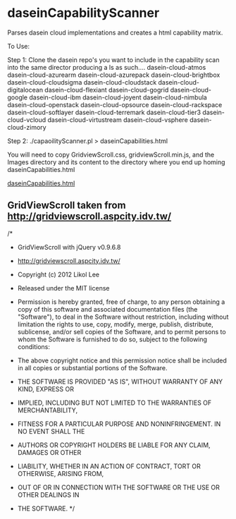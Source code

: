 # daseinCapabilityScanner
Parses dasein cloud implementations and creates a html capability matrix.

To Use:

Step 1:
Clone the dasein repo's you want to include in the capability scan into the same director producing a ls as such....
  dasein-cloud-atmos
  dasein-cloud-azurearm
  dasein-cloud-azurepack
  dasein-cloud-brightbox
  dasein-cloud-cloudsigma
  dasein-cloud-cloudstack
  dasein-cloud-digitalocean
  dasein-cloud-flexiant
  dasein-cloud-gogrid
  dasein-cloud-google
  dasein-cloud-ibm
  dasein-cloud-joyent
  dasein-cloud-nimbula
  dasein-cloud-openstack
  dasein-cloud-opsource
  dasein-cloud-rackspace
  dasein-cloud-softlayer
  dasein-cloud-terremark
  dasein-cloud-tier3
  dasein-cloud-vcloud
  dasein-cloud-virtustream
  dasein-cloud-vsphere
  dasein-cloud-zimory

Step 2:
./capaoilityScanner.pl > daseinCapabilities.html

You will need to copy GridviewScroll.css, gridviewScroll.min.js, and the Images directory and its content to the directory where you end up homing daseinCapabilities.html


<A HREF="daseinCapabilities.html">daseinCapabilities.html</A>

GridViewScroll taken from http://gridviewscroll.aspcity.idv.tw/
---------------------------------------------------------------
/*
 * GridViewScroll with jQuery v0.9.6.8
 * http://gridviewscroll.aspcity.idv.tw/

 * Copyright (c) 2012 Likol Lee
 * Released under the MIT license

 * Permission is hereby granted, free of charge, to any person obtaining a copy of this software and associated documentation files (the "Software"), to deal in the Software without restriction, including without limitation the rights to use, copy, modify, merge, publish, distribute, sublicense, and/or sell copies of the Software, and to permit persons to whom the Software is furnished to do so, subject to the following conditions:

 * The above copyright notice and this permission notice shall be included in all copies or substantial portions of the Software.

 * THE SOFTWARE IS PROVIDED "AS IS", WITHOUT WARRANTY OF ANY KIND, EXPRESS OR
 * IMPLIED, INCLUDING BUT NOT LIMITED TO THE WARRANTIES OF MERCHANTABILITY,
 * FITNESS FOR A PARTICULAR PURPOSE AND NONINFRINGEMENT. IN NO EVENT SHALL THE
 * AUTHORS OR COPYRIGHT HOLDERS BE LIABLE FOR ANY CLAIM, DAMAGES OR OTHER
 * LIABILITY, WHETHER IN AN ACTION OF CONTRACT, TORT OR OTHERWISE, ARISING FROM,
 * OUT OF OR IN CONNECTION WITH THE SOFTWARE OR THE USE OR OTHER DEALINGS IN
 * THE SOFTWARE.
 */
